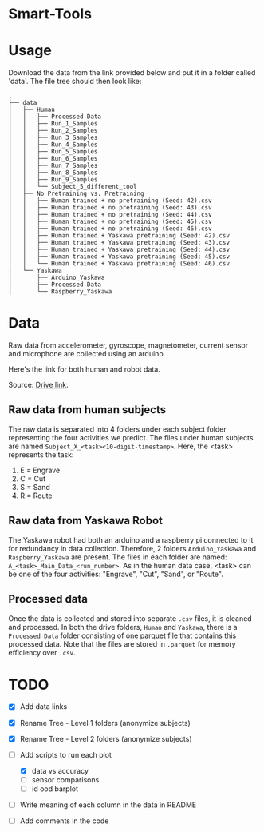 # Smart-Tools

# Usage

Download the data from the link provided below and put it in a folder called 'data'. The file tree should then look like:

```
.
├── data
│   ├── Human
│   │   ├── Processed Data
│   │   ├── Run_1_Samples
│   │   ├── Run_2_Samples
│   │   ├── Run_3_Samples
│   │   ├── Run_4_Samples
│   │   ├── Run_5_Samples
│   │   ├── Run_6_Samples
│   │   ├── Run_7_Samples
│   │   ├── Run_8_Samples
│   │   ├── Run_9_Samples
│   │   └── Subject_5_different_tool
│   ├── No Pretraining vs. Pretraining
│   │   ├── Human trained + no pretraining (Seed: 42).csv
│   │   ├── Human trained + no pretraining (Seed: 43).csv
│   │   ├── Human trained + no pretraining (Seed: 44).csv
│   │   ├── Human trained + no pretraining (Seed: 45).csv
│   │   ├── Human trained + no pretraining (Seed: 46).csv
│   │   ├── Human trained + Yaskawa pretraining (Seed: 42).csv
│   │   ├── Human trained + Yaskawa pretraining (Seed: 43).csv
│   │   ├── Human trained + Yaskawa pretraining (Seed: 44).csv
│   │   ├── Human trained + Yaskawa pretraining (Seed: 45).csv
│   │   └── Human trained + Yaskawa pretraining (Seed: 46).csv
|   └── Yaskawa
│       ├── Arduino_Yaskawa
│       ├── Processed Data
│       └── Raspberry_Yaskawa
```

# Data

Raw data from accelerometer, gyroscope, magnetometer, current sensor and microphone are collected using an arduino. 

Here's the link for both human and robot data. 

Source: [Drive link](https://utexas.box.com/s/ail8mdlvn97gygzu6eefn3nr0un53v46).

## Raw data from human subjects 

The raw data is separated into 4 folders under each subject folder representing the four activities we predict. The files under human subjects are named `Subject_X_<task><10-digit-timestamp>`. Here, the \<task> represents the task: 

1. E = Engrave
2. C = Cut
3. S = Sand
4. R = Route

## Raw data from Yaskawa Robot

The Yaskawa robot had both an arduino and a raspberry pi connected to it for redundancy in data collection. Therefore, 2 folders `Arduino_Yaskawa` and `Raspberry_Yaskawa` are present. The files in each folder are named: `A_<task>_Main_Data_<run_number>`. As in the human data case, \<task> can be one of the four activities: "Engrave", "Cut", "Sand", or "Route". 

## Processed data

Once the data is collected and stored into separate `.csv` files, it is cleaned and processed. In both the drive folders, `Human` and `Yaskawa`, there is a `Processed Data` folder consisting of one parquet file that contains this processed data. Note that the files are stored in `.parquet` for memory efficiency over `.csv`. 

# TODO

- [X] Add data links
- [X] Rename Tree - Level 1 folders (anonymize subjects)
- [X] Rename Tree - Level 2 folders (anonymize subjects)
- [ ] Add scripts to run each plot
  - [X] data vs accuracy
  - [ ] sensor comparisons
  - [ ] id ood barplot
- [ ] Write meaning of each column in the data in README
- [ ] Add comments in the code

 
